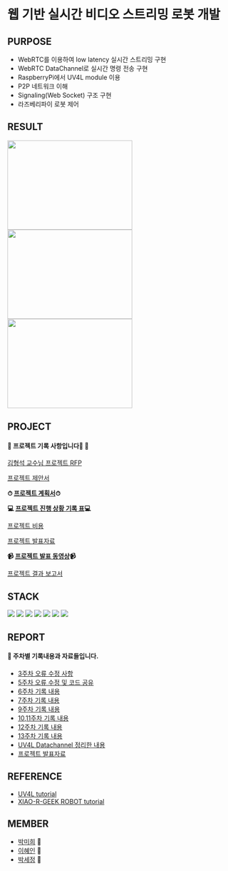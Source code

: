# 웹 기반 실시간 비디오 스트리밍 로봇 개발

## PURPOSE

* WebRTC를 이용하여 low latency 실시간 스트리밍 구현
* WebRTC DataChannel로 실시간 명령 전송 구현
* RaspberryPi에서 UV4L module 이용
* P2P 네트워크 이해
* Signaling(Web Socket) 구조 구현
* 라즈베리파이 로봇 제어

## RESULT
<img src="/image/video_1.gif" width="280" height="200"><img src="/image/video_2.gif"  width="280" height="200"><img src="/image/video_22.gif"  width="280" height="200">


## PROJECT 
#### &#127752; 프로젝트 기록 사항입니다🥰 &#127752;

[김형석 교수님 프로젝트 RFP](./Capston_RFP.pdf)

[프로젝트 제안서](./Report/CapstoneProposal.pdf)

**⏱ [프로젝트 계획서](./WIL/Project_Plan.md)⏱**

**💻 [프로젝트 진행 상황 기록 표](./WIL/Project_Progress.md)💻**

[프로젝트 비용](./WIL/Project_Cost.md)

[프로젝트 발표자료](./Report/final.pdf)

**📹 [프로젝트 발표 동영상](https://youtu.be/L8yuIzliiOg)📹**

[프로젝트 결과 보고서](./Report/report.pdf)

## STACK
<img src="https://img.shields.io/badge/Python-3766AB?style=flat-square&logo=Python&logoColor=white"/></a>
<img src="https://img.shields.io/badge/HTML5-E34F26?style=flat-square&logo=HTML5&logoColor=white"/></a> 
<img src="https://img.shields.io/badge/CSS3-1572B6?style=flat-square&logo=CSS3&logoColor=white"/></a> 
<img src="https://img.shields.io/badge/JavaScript-F7DF1E?style=flat-square&logo=JavaScript&logoColor=white"/></a> 
<img src="https://img.shields.io/badge/c++-7E41D9?style=flat-square&logo=c%2B%2B&logoColor=white"/></a> 
<img src="https://img.shields.io/badge/c-00599C?style=flat-square&logo=c&logoColor=white"/></a> 
<img src="https://img.shields.io/badge/RaspberryPi-C51A4A?style=flat-square&logo=Raspberry_Pi&logoColor=white"/></a> 


## REPORT
#### 	&#127793; 주차별 기록내용과 자료들입니다.
* [3주차 오류 수정 사항](./WIL/week_2~3.md)
* [5주차 오류 수정 및 코드 공유](./WIL/week_5.md)
* [6주차 기록 내용](./WIL/week_6.md)
* [7주차 기록 내용](./WIL/week_7.md)
* [9주차 기록 내용](./WIL/week_9.md)
* [10,11주차 기록 내용](./WIL/week_10,11.md)
* [12주차 기록 내용](./WIL/week_12.md)
* [13주차 기록 내용](./WIL/week_13.md)
* [UV4L Datachannel 정리한 내용](./Report/UV4Ldatachannel.pdf)
* [프로젝트 발표자료](./Report/final.pdf)

## REFERENCE
* [UV4L tutorial](https://www.linux-projects.org/uv4l/)
* [XIAO-R-GEEK ROBOT tutorial](http://www.xiao-r.com/Study/catalog/cid/15)

## MEMBER
* [박미희](https://github.com/PMH2906) 🌷
* [이혜인](https://github.com/LEEHYEIN-098) 🌼
* [박세정](https://github.com/sejeong-park) 🌻
